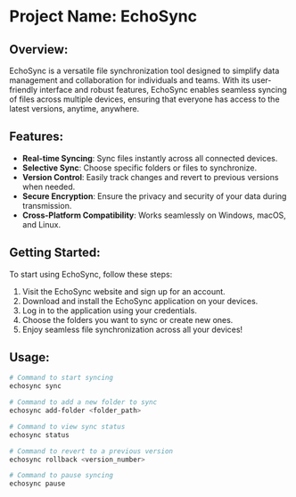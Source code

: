 # Project Name: EchoSync

## Overview:
EchoSync is a versatile file synchronization tool designed to simplify data management and collaboration for individuals and teams. With its user-friendly interface and robust features, EchoSync enables seamless syncing of files across multiple devices, ensuring that everyone has access to the latest versions, anytime, anywhere.

## Features:
- **Real-time Syncing**: Sync files instantly across all connected devices.
- **Selective Sync**: Choose specific folders or files to synchronize.
- **Version Control**: Easily track changes and revert to previous versions when needed.
- **Secure Encryption**: Ensure the privacy and security of your data during transmission.
- **Cross-Platform Compatibility**: Works seamlessly on Windows, macOS, and Linux.

## Getting Started:
To start using EchoSync, follow these steps:
1. Visit the EchoSync website and sign up for an account.
2. Download and install the EchoSync application on your devices.
3. Log in to the application using your credentials.
4. Choose the folders you want to sync or create new ones.
5. Enjoy seamless file synchronization across all your devices!

## Usage:
```bash
# Command to start syncing
echosync sync

# Command to add a new folder to sync
echosync add-folder <folder_path>

# Command to view sync status
echosync status

# Command to revert to a previous version
echosync rollback <version_number>

# Command to pause syncing
echosync pause

